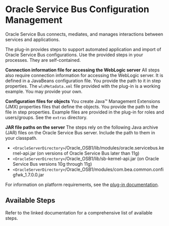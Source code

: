 
# Oracle Service Bus Configuration Management

Oracle Service Bus connects, mediates, and manages interactions between services and applications.

The plug-in provides steps to support automated application and import of Oracle Service Bus configurations. Use the provided steps in your processes. They are self-contained.

**Connection information file for accessing the WebLogic server** All steps also require connection information for accessing the WebLogic server. It is defined in a JavaBeans configuration file. You provide the path to it in step properties. The `wlsMetadata.xml` file provided with the plug-in is a working example. You may provide your own.

**Configuration files for objects** You create Java™ Management Extensions (JMX) properties files that define the objects. You provide the path to the file in step properties. Example files are provided in the plug-in for roles and users/groups. See the `extras` directory.

**JAR file paths on the server** The steps rely on the following Java archive (JAR) files on the Oracle Service Bus server. Include the path to them in your classpath.

* `<OracleServerDirectory>`/Oracle\_OSB1/lib/modules/oracle.servicebus.kernel-api.jar (on versions of Oracle Service Bus later than 11g)
* `<OracleServerDirectory>`/Oracle\_OSB1/lib/sb-kernel-api.jar (on Oracle Service Bus versions 10g through 11g)
* `<OracleServerDirectory>`/Oracle\_OSB1/modules/com.bea.common.configfwk\_1.7.0.0.jar

For information on platform requirements, see the [plug-in documentation](https://urbancode.github.io/IBM-UCx-PLUGIN-DOCS-BETA/UCD/plugin-air-OSB-Configuration-Management/).


## Available Steps

Refer to the linked documentation for a comprehensive list of available steps.


